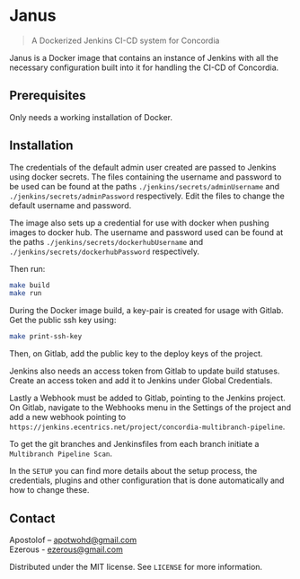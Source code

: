 # Janus
> A Dockerized Jenkins CI-CD system for Concordia

Janus is a Docker image that contains an instance of Jenkins with all the necessary configuration built into it for
handling the CI-CD of Concordia.

## Prerequisites

Only needs a working installation of Docker. 

## Installation

The credentials of the default admin user created are passed to Jenkins using docker secrets. The files containing the
username and password to be used can be found at the paths `./jenkins/secrets/adminUsername` and
`./jenkins/secrets/adminPassword` respectively. Edit the files to change the default username and password.

The image also sets up a credential for use with docker when pushing images to docker hub. The username and password
used can be found at the paths `./jenkins/secrets/dockerhubUsername` and `./jenkins/secrets/dockerhubPassword`
respectively.

Then run:

```sh
make build
make run
```

During the Docker image build, a key-pair is created for usage with Gitlab. Get the public ssh key using:

```sh
make print-ssh-key
```

Then, on Gitlab, add the public key to the deploy keys of the project.

Jenkins also needs an access token from Gitlab to update build statuses. Create an access token and add it to Jenkins
under Global Credentials.

Lastly a Webhook must be added to Gitlab, pointing to the Jenkins project. On Gitlab, navigate to the Webhooks menu in
the Settings of the project and add a new webhook pointing to
`https://jenkins.ecentrics.net/project/concordia-multibranch-pipeline`.

To get the git branches and Jenkinsfiles from each branch initiate a `Multibranch Pipeline Scan`.

In the `SETUP` you can find more details about the setup process, the credentials, plugins and other configuration that
is done automatically and how to change these.

## Contact

Apostolof – apotwohd@gmail.com  
Ezerous - ezerous@gmail.com

Distributed under the MIT license. See ``LICENSE`` for more information.
